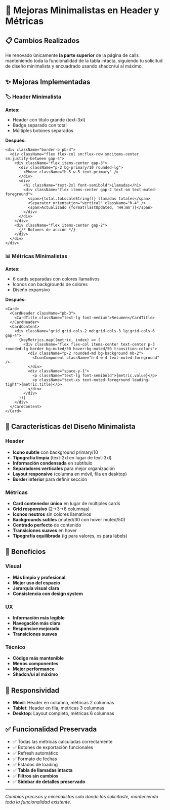 # 🎯 Mejoras Minimalistas en Header y Métricas

## 📋 Cambios Realizados

He renovado únicamente **la parte superior** de la página de calls manteniendo toda la funcionalidad de la tabla intacta, siguiendo tu solicitud de diseño minimalista y encuadrado usando shadcn/ui al máximo.

## ✨ Mejoras Implementadas

### 🏷️ Header Minimalista

**Antes:**
- Header con título grande (text-3xl)
- Badge separado con total
- Múltiples botones separados

**Después:**
```tsx
<div className="border-b pb-4">
  <div className="flex flex-col sm:flex-row sm:items-center sm:justify-between gap-4">
    <div className="flex items-center gap-3">
      <div className="p-2 bg-primary/10 rounded-lg">
        <Phone className="h-5 w-5 text-primary" />
      </div>
      <div>
        <h1 className="text-2xl font-semibold">Llamadas</h1>
        <div className="flex items-center gap-2 text-sm text-muted-foreground">
          <span>{total.toLocaleString()} llamadas totales</span>
          <Separator orientation="vertical" className="h-4" />
          <span>Actualizado {format(lastUpdated, 'HH:mm')}</span>
        </div>
      </div>
    </div>
    <div className="flex items-center gap-2">
      {/* Botones de acción */}
    </div>
  </div>
</div>
```

### 📊 Métricas Minimalistas

**Antes:**
- 6 cards separadas con colores llamativos
- Iconos con backgrounds de colores
- Diseño expansivo

**Después:**
```tsx
<Card>
  <CardHeader className="pb-3">
    <CardTitle className="text-lg font-medium">Resumen</CardTitle>
  </CardHeader>
  <CardContent>
    <div className="grid grid-cols-2 md:grid-cols-3 lg:grid-cols-6 gap-4">
      {keyMetrics.map((metric, index) => (
        <div className="flex flex-col items-center text-center p-3 rounded-lg border bg-muted/30 hover:bg-muted/50 transition-colors">
          <div className="p-2 rounded-md bg-background mb-2">
            <IconComponent className="h-4 w-4 text-muted-foreground" />
          </div>
          <div className="space-y-1">
            <p className="text-lg font-semibold">{metric.value}</p>
            <p className="text-xs text-muted-foreground leading-tight">{metric.title}</p>
          </div>
        </div>
      ))}
    </div>
  </CardContent>
</Card>
```

## 🎨 Características del Diseño Minimalista

### Header
- **Icono subtle** con background primary/10
- **Tipografía limpia** (text-2xl en lugar de text-3xl)
- **Información condensada** en subtítulo
- **Separadores verticales** para mejor organización
- **Layout responsive** (columna en móvil, fila en desktop)
- **Border inferior** para definir sección

### Métricas
- **Card contenedor único** en lugar de múltiples cards
- **Grid responsivo** (2→3→6 columnas)
- **Iconos neutros** sin colores llamativos
- **Backgrounds sutiles** (muted/30 con hover muted/50)
- **Centrado perfecto** de contenido
- **Transiciones suaves** en hover
- **Tipografía equilibrada** (lg para valores, xs para labels)

## 🚀 Beneficios

### Visual
- **Más limpio y profesional**
- **Mejor uso del espacio**
- **Jerarquía visual clara**
- **Consistencia con design system**

### UX
- **Información más legible**
- **Navegación más clara**
- **Responsive mejorado**
- **Transiciones suaves**

### Técnico
- **Código más mantenible**
- **Menos componentes**
- **Mejor performance**
- **Shadcn/ui al máximo**

## 📱 Responsividad

- **Móvil**: Header en columna, métricas 2 columnas
- **Tablet**: Header en fila, métricas 3 columnas  
- **Desktop**: Layout completo, métricas 6 columnas

## ✅ Funcionalidad Preservada

- ✅ Todas las métricas calculadas correctamente
- ✅ Botones de exportación funcionales
- ✅ Refresh automático
- ✅ Formato de fechas
- ✅ Estados de loading
- ✅ **Tabla de llamadas intacta**
- ✅ **Filtros sin cambios**
- ✅ **Sidebar de detalles preservado**

---

*Cambios precisos y minimalistas solo donde los solicitaste, manteniendo toda la funcionalidad existente.* 